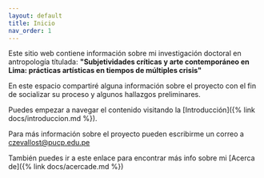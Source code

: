 ```yaml
---
layout: default
title: Inicio
nav_order: 1
---
```


Este sitio web contiene información sobre mi investigación doctoral en antropología títulada: **"Subjetividades críticas y arte contemporáneo en Lima: prácticas artísticas en tiempos de múltiples crisis"** 

En este espacio compartiré alguna información sobre el proyecto con el fin de socializar su proceso y algunos hallazgos preliminares. 

Puedes empezar a navegar el contenido visitando la [Introducción]({% link docs/introduccion.md %}).

Para más información sobre el proyecto pueden escribirme un correo a czevallost@pucp.edu.pe

También puedes ir a este enlace para encontrar más info sobre mi [Acerca de]({% link docs/acercade.md %})
